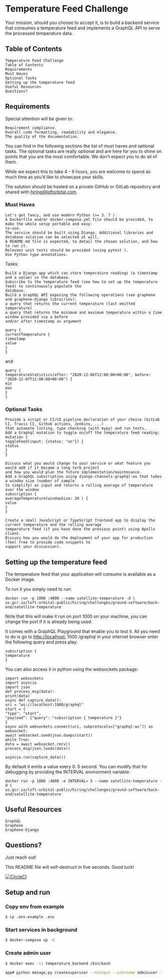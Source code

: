# Temperature Feed Challenge

Your mission, should you choose to accept it, is to build a backend service that consumes a temperature feed and
implements a GraphQL API to serve the processed temperature data.

## Table of Contents

```
Temperature Feed Challenge
Table of Contents
Requirements
Must Haves
Optional Tasks
Setting up the temperature feed
Useful Resources
Questions?
```
## Requirements

Special attention will be given to:

```
Requirement compliance.
Overall code formatting, readability and elegance.
The quality of the documentation.
```
You can find in the following sections the list of must haves and optional tasks. The optional tasks are really optional
and are here for you to shine on points that you are the most comfortable. We donʼt expect you to do all of them.

While we expect this to take 4 - 6 hours, you are welcome to spend as much time as youʼd like to showcase your
skills.

The solution should be hosted on a private GitHub or GitLab repository and shared with hiring@loftorbital.com.

### Must Haves

```
Let's get fancy, and use modern Python (>= 3. 7 ).
A Dockerfile and/or docker-compose.yml file should be provided, to make the whole setup portable and easy-
to-use.
The service should be built using Django. Additional libraries and database solution can be selected at will.
A README.md file is expected, to detail the chosen solution, and how to run it.
Relevant unit tests should be provided (using pytest ).
Use Python type annotations.
```
Tasks:

```
Build a Django app which can store temperature readings (a timestamp and a value) in the database.
Subscribe to the temperature feed (see how to set up the temperature feed) to continuously populate the
database.
Build a GraphQL API exposing the following operations (see graphene and graphene-django librairies):
a query that returns the current temperature (last emitted temperature)
a query that returns the minimum and maximum temperature within a time window provided via a before
and/or after timestamp as argument
```

```
query {
currentTemperature {
timestamp
value
}
}
```
and

```
query {
temperatureStatistics(after: "2020-12-06T12:00:00+00:00", before: "2020-12-07T12:00:00+00:00") {
min
max
}
}
```
### Optional Tasks

```
Provide a script or CI/CD pipeline declaration of your choice (GitLab CI, Travis CI, Github actions, Jenkins, ...)
that automate linting, type checking (with mypy) and run tests.
Add a Graphql mutation to toggle on/off the temperature feed reading:
mutation {
toggleFeed(input: {status: "on"}) {
status
}
}
```
```
Discuss what you would change to your service or what feature you would add if it became a long term project
and how you would plan the future implementation/maintenance.
Add a GraphQL subscription using django-channels-graphql-ws that takes a window size (number of sample
to simplify) as input and returns a rolling average of temperature over the window
subscription {
averageTemperature(windowSize: 20 ) {
value
}
}
```
```
Create a small JavaScript or TypeScript frontend app to display the current temperature and the rolling average
temperature feed (if you have done the previous point) using Apollo client.
Discuss how you would do the deployment of your app for production (feel free to provide code snippets to
support your discussion).
```
## Setting up the temperature feed

The temperature feed that your application will consume is available as a Docker image.

To run it you simply need to run:

```
docker run -p 1000 :4000 --name satellite-temperature -d \
us.gcr.io/loft-orbital-public/hiring/challenges/ground-software/back-end/satellite-temperature
```
Note that this will make it run on port 1000 on your machine, you can change the port if it is already being used.

It comes with a GraphQL Playground that enable you to test it. All you need to do is go to
[http://localhost:](http://localhost:) 1000 /graphql in your internet browser enter the following query and press play:


```
subscription {
temperature
}
```
You can also access it in python using the websockets package:

```
import websockets
import asyncio
import json
def process_msg(data):
print(data)
async def capture_data():
uri = "ws://localhost:1000/graphql"
start = {
"type": "start",
"payload": {"query": "subscription { temperature }"}
}
async with websockets.connect(uri, subprotocols=["graphql-ws"]) as websocket:
await websocket.send(json.dumps(start))
while True:
data = await websocket.recv()
process_msg(json.loads(data))
```
```
asyncio.run(capture_data())
```
By default it emits a value every 0. 5 second. You can modify that for debugging by providing the INTERVAL
environment variable:

```
docker run -p 1000 :4000 -e INTERVAL= 5 --name satellite-temperature -d \
us.gcr.io/loft-orbital-public/hiring/challenges/ground-software/back-end/satellite-temperature
```
## Useful Resources

```
GraphQL
Graphene
Graphene-Django
```
## Questions?

Just reach out!

This README file will self-destruct in five seconds. Good luck!





[![CircleCI](https://dl.circleci.com/status-badge/img/gh/npendery/loft_temperature_feed_challenge/tree/main.svg?style=svg&circle-token=8b399bac2c48847d8c4ce9f65ae84eaafa7e7cb2)](https://dl.circleci.com/status-badge/redirect/gh/npendery/loft_temperature_feed_challenge/tree/main)

## Setup and run

### Copy env from example
```sh
$ cp .env.example .env
```

### Start services in background 

```sh
$ docker-compose up -d
```

### Create admin user

```sh
$ docker exec -ti temperature_backend /bin/bash

app# python manage.py createsuperuser --noinput --username adminuser --email admin@example.com
```


